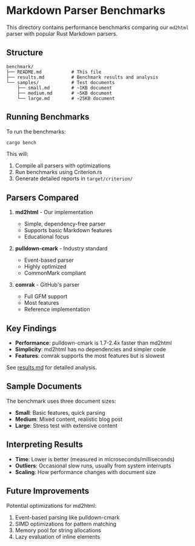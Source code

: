 # Markdown Parser Benchmarks

This directory contains performance benchmarks comparing our `md2html` parser with popular Rust Markdown parsers.

## Structure

```text
benchmark/
├── README.md           # This file
├── results.md          # Benchmark results and analysis
└── samples/            # Test documents
    ├── small.md        # ~1KB document
    ├── medium.md       # ~5KB document
    └── large.md        # ~25KB document
```

## Running Benchmarks

To run the benchmarks:

```bash
cargo bench
```

This will:

1. Compile all parsers with optimizations
2. Run benchmarks using Criterion.rs
3. Generate detailed reports in `target/criterion/`

## Parsers Compared

1. **md2html** - Our implementation

   - Simple, dependency-free parser
   - Supports basic Markdown features
   - Educational focus

2. **pulldown-cmark** - Industry standard

   - Event-based parser
   - Highly optimized
   - CommonMark compliant

3. **comrak** - GitHub's parser
   - Full GFM support
   - Most features
   - Reference implementation

## Key Findings

- **Performance**: pulldown-cmark is 1.7-2.4x faster than md2html
- **Simplicity**: md2html has no dependencies and simpler code
- **Features**: comrak supports the most features but is slowest

See [results.md](./results.md) for detailed analysis.

## Sample Documents

The benchmark uses three document sizes:

- **Small**: Basic features, quick parsing
- **Medium**: Mixed content, realistic blog post
- **Large**: Stress test with extensive content

## Interpreting Results

- **Time**: Lower is better (measured in microseconds/milliseconds)
- **Outliers**: Occasional slow runs, usually from system interrupts
- **Scaling**: How performance changes with document size

## Future Improvements

Potential optimizations for md2html:

1. Event-based parsing like pulldown-cmark
2. SIMD optimizations for pattern matching
3. Memory pool for string allocations
4. Lazy evaluation of inline elements
